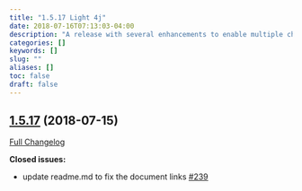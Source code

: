```yaml
---
title: "1.5.17 Light 4j"
date: 2018-07-16T07:13:03-04:00
description: "A release with several enhancements to enable multiple chains for middleware handlers in other frameworks and services"
categories: []
keywords: []
slug: ""
aliases: []
toc: false
draft: false
---
```


## [1.5.17](https://github.com/networknt/light-4j/tree/1.5.17) (2018-07-15)
[Full Changelog](https://github.com/networknt/light-4j/compare/1.5.16...1.5.17)

**Closed issues:**

- update readme.md to fix the document links [\#239](https://github.com/networknt/light-4j/issues/239)

